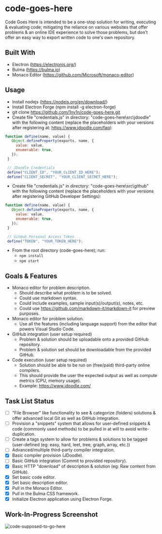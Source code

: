 # code-goes-here

Code Goes Here is intended to be a one-stop solution for writing, executing & evaluating code; mitigating the reliance on various websites that offer problems & an online IDE experience to solve those problems, but don't offer an easy way to export written code to one's own repository.

## Built With

 * Electron (https://electronjs.org/)
 * Bulma (https://bulma.io)
 * Monaco Editor (https://github.com/Microsoft/monaco-editor)

## Usage
 * Install nodejs (https://nodejs.org/en/download/)
 * Install Electron Forge (npm install -g electron-forge)
 * git clone https://github.com/1nv1n/code-goes-here.git
 * Create file "credentials.js" in directory: "code-goes-here\src\jdoodle" with the following content (replace the placeholders with your versions after registering at: https://www.jdoodle.com/faq):
 ```javascript
function define(name, value) {
    Object.defineProperty(exports, name, {
      value: value,
      enumerable: true,
    });
  }

  // JDoodle Credentials
  define("CLIENT_ID", "YOUR_CLIENT_ID_HERE");
  define("CLIENT_SECRET", "YOUR_CLIENT_SECRET_HERE");
```
 * Create file "credentials.js" in directory: "code-goes-here\src\github" with the following content (replace the placeholders with your versions after registering GitHub Developer Settings):
 ```javascript
function define(name, value) {
    Object.defineProperty(exports, name, {
      value: value,
      enumerable: true,
    });
  }

  // GitHub Personal Access Token
  define("TOKEN", "YOUR_TOKEN_HERE");
```
 * From the root directory (code-goes-here); run:
   * `npm install`
   * `npm start`

## Goals & Features

 * Monaco editor for problem description.
   * Should describe what problem is to be solved.
   * Could use markdown syntax.
   * Could include examples, sample input(s)/output(s), notes, etc.
   * Could use https://github.com/markdown-it/markdown-it for preview purposes.
 * Monaco editor for problem solution.
   * Use all the features (including language support) from the editor that powers Visual Studio Code.
 * GitHub integration (user setup required)
   * Problem & solution should be uploadable onto a provided GitHub repository.
   * Problem & solution set should be downloadable from the provided GitHub.
 * Code execution (user setup required)
   * Solution should be able to be run on (free/paid) third-party online compilers.
   * This should provide the user the expected output as well as compute metrics (CPU, memory usage).
   * Example: https://www.jdoodle.com/

## Task List Status
 - [ ] "File Browser" like functionality to see & categorize (folders) solutions & offer advanced local Git as well as GitHub integration.
 - [ ] Provision a "snippets" system that allows for user-defined snippets & code (commonly used methods) to be pulled in at will to avoid write-duplication.
 - [ ] Create a tags system to allow for problems & solutions to be tagged (user-defined (eg: easy, hard, leet, tree, graph, array, etc.))
 - [ ] Advanced/multiple third-party compiler integration.
 - [x] Basic compiler provision (JDoodle).
 - [ ] Basic GitHub integration (Commit to provided repository).
 - [x] Basic HTTP "download" of description & solution (eg: Raw content from GitHub).
 - [x] Set basic code editor.
 - [x] Set basic description editor.
 - [x] Pull in the Monaco Editor.
 - [x] Pull in the Bulma CSS framework.
 - [x] Initialize Electron application using Electron Forge.

## Work-In-Progress Screenshot
![code-supposed-to-go-here](https://i.imgur.com/mDOczNB.png)